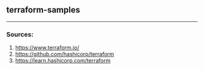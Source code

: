 ## terraform-samples
___
### Sources:  
1. https://www.terraform.io/  
2. https://github.com/hashicorp/terraform  
3. https://learn.hashicorp.com/terraform  
